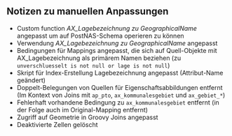 Notizen zu manuellen Anpassungen
--------------------------------

- Custom function *AX_Lagebezeichnung zu GeographicalName* angepasst um auf PostNAS-Schema operieren zu können
- Verwendung *AX_Lagebezeichnung zu GeographicalName* angepasst
- Bedingungen für Mappings angepasst, die sich auf Quell-Objekte mit AX_Lagebezeichnung als primärem Namen beziehen (zu `unverschluesselt is not null or lage is not null`)
- Skript für Index-Erstellung Lagebezeichnung angepasst (Attribut-Name geändert)
- Doppelt-Belegungen von Quellen für Eigenschaftsabbildungen entfernt (Im Kontext von Joins mit `ap_pto`, `ax_kommunalesgebiet` und `ax_gebiet_*`)
- Fehlerhaft vorhandene Bedingung zu `ax_kommunalesgebiet` entfernt (in der Folge auch im Original-Mapping entfernt)
- Zugriff auf Geometrie in Groovy Joins angepasst
- Deaktivierte Zellen gelöscht
